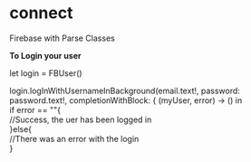 # connect

Firebase with Parse Classes

<strong>
To Login your user
</strong>

<p>
let login = FBUser()<br />

login.logInWithUsernameInBackground(email.text!, password: password.text!, completionWithBlock: { (myUser, error) -> () in <br />
            if error == ""{<br />
                    //Success, the uer has been logged in<br />
                }else{<br />
                    //There was an error with the login<br />
                }<br />

</p>

